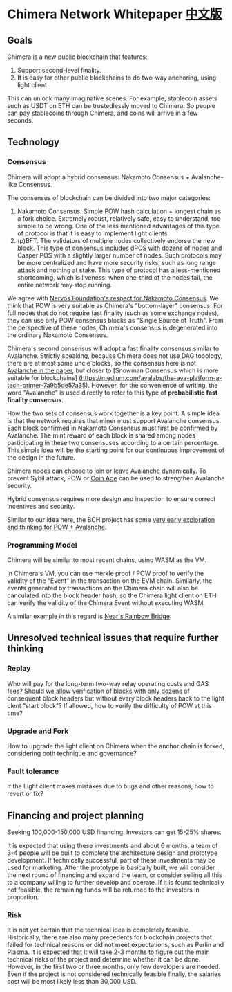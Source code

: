 # Chimera Network Whitepaper [中文版](README_zh.md)

## Goals
Chimera is a new public blockchain that features:

1. Support second-level finality.
2. It is easy for other public blockchains to do two-way anchoring, using light client

This can unlock many imaginative scenes. For example, stablecoin assets such as USDT on ETH can be trustedlessly moved to Chimera. So people can pay stablecoins through Chimera, and coins will arrive in a few seconds.

## Technology

### Consensus
Chimera will adopt a hybrid consensus: Nakamoto Consensus + Avalanche-like Consensus.

The consensus of blockchain can be divided into two major categories:

1. Nakamoto Consensus. Simple POW hash calculation + longest chain as a fork choice. Extremely robust, relatively safe, easy to understand, too simple to be wrong. One of the less mentioned advantages of this type of protocol is that it is easy to implement light clients.
2. (p)BFT. The validators of multiple nodes collectively endorse the new block. This type of consensus includes dPOS with dozens of nodes and Casper POS with a slightly larger number of nodes. Such protocols may be more centralized and have more security risks, such as long range attack and nothing at stake. This type of protocol has a less-mentioned shortcoming, which is liveness: when one-third of the nodes fail, the entire network may stop running.

We agree with [Nervos Foundation's respect for Nakamoto Consensus](https://medium.com/nervosnetwork/why-we-love-nakamoto-consensus-5467c035fc55). We think that POW is very suitable as Chimera's "bottom-layer" consensus. For full nodes that do not require fast finality (such as some exchange nodes), they can use only POW consensus blocks as "Single Source of Truth". From the perspective of these nodes, Chimera's consensus is degenerated into the ordinary Nakamoto Consensus.


Chimera's second consensus will adopt a fast finality consensus similar to Avalanche. Strictly speaking, because Chimera does not use DAG topology, there are at most some uncle blocks, so the consensus here is not [Avalanche in the paper](https://ipfs.io/ipfs/QmUy4jh5mGNZvLkjies1RWM4YuvJh5o2FYopNPVYwrRVGV), but closer to [Snowman Consensus which is more suitable for blockchains] (https://medium.com/avalabs/the-ava-platform-a-tech-primer-7a9b5de57a35). However, for the convenience of writing, the word "Avalanche" is used directly to refer to this type of **probabilistic fast finality consensus**.


How the two sets of consensus work together is a key point. A simple idea is that the network requires that miner must support Avalanche consensus. Each block confirmed in Nakamoto Consensus must first be confirmed by Avalanche. The mint reward of each block is shared among nodes participating in these two consensuses according to a certain percentage. This simple idea will be the starting point for our continuous improvement of the design in the future.


Chimera nodes can choose to join or leave Avalanche dynamically.
To prevent Sybil attack, POW or [Coin Age](https://github.com/tyler-smith/snowglobe/blob/master/spec/snowglobe.md#sybil-resistance-via-coin-age) can be used to strengthen Avalanche security.

Hybrid consensus requires more design and inspection to ensure correct incentives and security.

Similar to our idea here, the BCH project has some [very early exploration and thinking for POW + Avalanche](https://github.com/tyler-smith/snowglobe/blob/master/spec/snowglobe.md).

### Programming Model
Chimera will be similar to most recent chains, using WASM as the VM.

In Chimera's VM, you can use merkle proof / POW proof to verify the validity of the "Event" in the transaction on the EVM chain. Similarly, the events generated by transactions on the Chimera chain will also be canculated into the block header hash, so the Chimera light client on ETH can verify the validity of the Chimera Event without executing WASM.

A similar example in this regard is [Near's Rainbow Bridge](https://github.com/near/rainbow-bridge).

## Unresolved technical issues that require further thinking

### Replay
Who will pay for the long-term two-way relay operating costs and GAS fees?
Should we allow verification of blocks with only dozens of consequent block headers but without evary block headers back to the light clent "start block"? If allowed, how to verify the difficulty of POW at this time?

### Upgrade and Fork
How to upgrade the light client on Chimera when the anchor chain is forked, considering both technique and governance?

### Fault tolerance
If the Light client makes mistakes due to bugs and other reasons, how to revert or fix?

## Financing and project planning
Seeking 100,000-150,000 USD financing. Investors can get 15-25% shares.

It is expected that using these investments and about 6 months, a team of 3-4 people will be built to complete the architecture design and prototype development. If technically successful, part of these investments may be used for marketing. After the prototype is basically built, we will consider the next round of financing and expand the team, or consider selling all this to a company willing to further develop and operate. If it is found technically not feasible, the remaining funds will be returned to the investors in proportion.



### Risk
It is not yet certain that the technical idea is completely feasible. Historically, there are also many precedents for blockchain projects that failed for technical reasons or did not meet expectations, such as Perlin and Plasma. It is expected that it will take 2-3 months to figure out the main technical risks of the project and determine whether it can be done. However, in the first two or three months, only few developers are needed. Even if the project is not considered technically feasible finally, the salaries cost will be most likely less than 30,000 USD.
